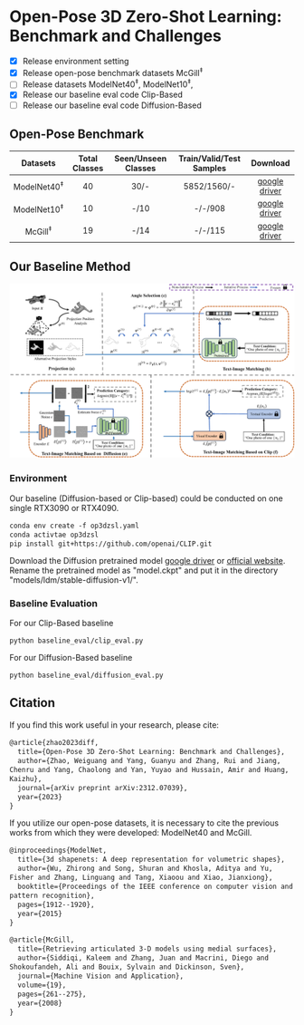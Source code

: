 # Open-Pose 3D Zero-Shot Learning: Benchmark and Challenges

- [x] Release environment setting
- [x] Release open-pose benchmark datasets McGill<sup>‡</sup> 
- [ ] Release datasets ModelNet40<sup>‡</sup>, ModelNet10<sup>‡</sup>, 
- [x] Release our baseline eval code Clip-Based 
- [ ] Release our baseline eval code Diffusion-Based

## Open-Pose Benchmark 
| Datasets | Total Classes | Seen/Unseen Classes | Train/Valid/Test Samples| Download |
|:---:|:---:|:---:|:---:|:---:|
|ModelNet40<sup>‡</sup>| 40| 30/-| 5852/1560/-| [google driver](https://drive.google.com/drive/folders/1OWvstxxpmXylxTSeGL7JqJGP3QjKp7p0?usp=drive_link) |
|ModelNet10<sup>‡</sup>| 10| -/10| -/-/908| [google driver](https://drive.google.com/drive/folders/1OWvstxxpmXylxTSeGL7JqJGP3QjKp7p0?usp=drive_link) |
|McGill<sup>‡</sup>| 19| -/14| -/-/115| [google driver](https://drive.google.com/drive/folders/1OWvstxxpmXylxTSeGL7JqJGP3QjKp7p0?usp=drive_link) |



<!--![avatar](doc/vis_benchmark.png)-->

## Our Baseline Method
![avatar](doc/overview.png)

### Environment
Our baseline (Diffusion-based or Clip-based) could be conducted on one single RTX3090 or RTX4090. 
```    
conda env create -f op3dzsl.yaml
conda activtae op3dzsl
pip install git+https://github.com/openai/CLIP.git
```

Download the Diffusion pretrained model [google driver](https://drive.google.com/drive/folders/1OWvstxxpmXylxTSeGL7JqJGP3QjKp7p0?usp=drive_link) or [official website](https://huggingface.co/runwayml/stable-diffusion-v1-5). Rename the pretrained model as "model.ckpt" and put it in the directory "models/ldm/stable-diffusion-v1/".


### Baseline Evaluation

For our Clip-Based baseline

```    
python baseline_eval/clip_eval.py
```

For our Diffusion-Based baseline

```    
python baseline_eval/diffusion_eval.py
```

## Citation
If you find this work useful in your research, please cite:
```
@article{zhao2023diff,
  title={Open-Pose 3D Zero-Shot Learning: Benchmark and Challenges},
  author={Zhao, Weiguang and Yang, Guanyu and Zhang, Rui and Jiang, Chenru and Yang, Chaolong and Yan, Yuyao and Hussain, Amir and Huang, Kaizhu},
  journal={arXiv preprint arXiv:2312.07039},
  year={2023}
}
```


If you utilize our open-pose datasets, it is necessary to cite the previous works from which they were developed: ModelNet40 and McGill.

```
@inproceedings{ModelNet,
  title={3d shapenets: A deep representation for volumetric shapes},
  author={Wu, Zhirong and Song, Shuran and Khosla, Aditya and Yu, Fisher and Zhang, Linguang and Tang, Xiaoou and Xiao, Jianxiong},
  booktitle={Proceedings of the IEEE conference on computer vision and pattern recognition},
  pages={1912--1920},
  year={2015}
}
```

```
@article{McGill,
  title={Retrieving articulated 3-D models using medial surfaces},
  author={Siddiqi, Kaleem and Zhang, Juan and Macrini, Diego and Shokoufandeh, Ali and Bouix, Sylvain and Dickinson, Sven},
  journal={Machine Vision and Application},
  volume={19},
  pages={261--275},
  year={2008}
}
```